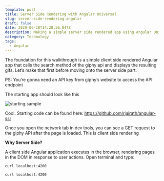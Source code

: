 ```yaml
---
template: post
title: Server Side Rendering with Angular Universal
slug: server-side-rendering-angular
draft: false
date: 2020-06-10T14:28:56.847Z
description: Making a simple server side rendered app using Angular Universal
category: Technology
tags:
  - Angular
---
```

The foundation for this walkthrough is a simple client side rendered Angular app that calls the search method of the giphy api and displays the resulting gifs. Let’s make that first before moving onto the server side part.

PS: You’re gonna need an API key from giphy’s website to access the API endpoint

The starting app should look like this

![starting sample](/media/2020-06-11_1.png "starting sample")

Cool. Starting code can be found here: <https://github.com/rjairath/angular-ssr>

Once you open the network tab in dev tools, you can see a GET request to the giphy API after the page is loaded. This is client side rendering

**Why Server Side?**

A client side Angular application executes in the browser, rendering pages in the DOM in response to user actions. Open terminal and type:

`curl localhost:4200`

```
curl localhost:4200
```